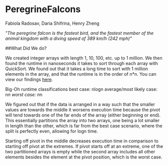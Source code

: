 # PeregrineFalcons
Fabiola Radosav, Daria Shifrina, Henry Zheng

*"The peregrine falcon is the fastest bird, and the fastest member of the animal kingdom with a diving speed of 389 km/h (242 mph)"*

##What Did We do?

We created integer arrays with length 1, 10, 100, etc. up to 1 million. We then found the runtime in nanoseconds it takes to sort through each array with QuickSort. We found out that it takes a long time to sort with 1 million elements in the array, and that the runtime is in the order of n*n. You can view our findings [here](https://docs.google.com/document/d/1Ajeu7IrOKdwcKJIhkmRhsdMT2e3upcmCfhdHlRCp1Fw/pub).

Big-Oh runtime classifications
best case: nlogn
average/most likely case: n*n
worst case: n*n

We figured out that if the data is arranged in a way such that the smaller values are towards the middle it worsens execution time because the pivot will tend towards one of the far ends of the array (either beginning or end). This essentially partitions the array into two arrays, one being a lot smaller in length than the other, which is far from the best case scenario, where the split is perfectly even, allowing for logn time.

Starting off pivot in the middle decreases execution time in comparison to starting off pivot at the extremes. If pivot starts off at an extreme, one of the two partitioned arrays is empty while the second array includes all other elements besides the element at the pivot position, which is the worst case.